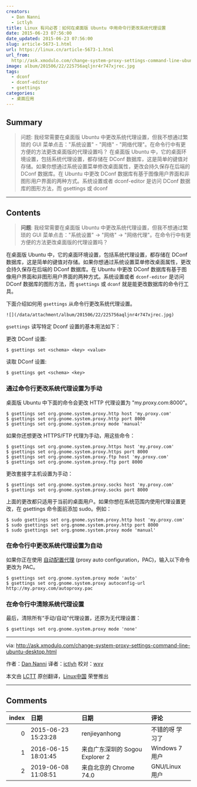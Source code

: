 ```yaml
---
creators:
  - Dan Nanni
  - ictlyh
title: Linux 有问必答：如何在桌面版 Ubuntu 中用命令行更改系统代理设置
date: 2015-06-23 07:56:00
date_updated: 2015-06-23 07:56:00
slug: article-5673-1.html
url: https://linux.cn/article-5673-1.html
url_from: 
  http://ask.xmodulo.com/change-system-proxy-settings-command-line-ubuntu-desktop.html
image: album/201506/22/225756aqljnr4r747xjrec.jpg
tags:
  - dconf
  - dconf-editor
  - gsettings
categories:
  - 桌面应用
---
```


## Summary

> 问题: 我经常需要在桌面版 Ubuntu 中更改系统代理设置，但我不想通过繁琐的 GUI 菜单点击：&quot;系统设置&quot; - &quot;网络&quot; - &quot;网络代理&quot;。在命令行中有更方便的方法更改桌面版的代理设置吗？  在桌面版 Ubuntu 中，它的桌面环境设置，包括系统代理设置，都存储在 DConf 数据库，这是简单的键值对存储。如果你想通过系统设置菜单修改桌面属性，更改会持久保存在后端的 DConf 数据库。在 Ubuntu 中更改 DConf 数据库有基于图像用户界面和非图形用户界面的两种方式。系统设置或者 dconf-editor 是访问 DConf 数据库的图形方法，而 gsettings 或 dconf

***

<!-- more -->

## Contents

> 
> **问题**: 我经常需要在桌面版 Ubuntu 中更改系统代理设置，但我不想通过繁琐的 GUI 菜单点击："系统设置" -> "网络" -> "网络代理"。在命令行中有更方便的方法更改桌面版的代理设置吗？
> 
> 
> 

在桌面版 Ubuntu 中，它的桌面环境设置，包括系统代理设置，都存储在 DConf 数据库，这是简单的键值对存储。如果你想通过系统设置菜单修改桌面属性，更改会持久保存在后端的 DConf 数据库。在 Ubuntu 中更改 DConf 数据库有基于图像用户界面和非图形用户界面的两种方式。系统设置或者 `dconf-editor` 是访问 DConf 数据库的图形方法，而 `gsettings` 或 `dconf` 就是能更改数据库的命令行工具。

下面介绍如何用 `gsettings` 从命令行更改系统代理设置。

`![](/data/attachment/album/201506/22/225756aqljnr4r747xjrec.jpg)`

`gsettings` 读写特定 Dconf 设置的基本用法如下：

更改 DConf 设置:

```shell
$ gsettings set <schema> <key> <value> 
```

读取 DConf 设置:

```shell
$ gsettings get <schema> <key> 
```

### 通过命令行更改系统代理设置为手动

桌面版 Ubuntu 中下面的命令会更改 HTTP 代理设置为 "my.proxy.com:8000"。

```shell
$ gsettings set org.gnome.system.proxy.http host 'my.proxy.com'
$ gsettings set org.gnome.system.proxy.http port 8000
$ gsettings set org.gnome.system.proxy mode 'manual' 
```

如果你还想更改 HTTPS/FTP 代理为手动，用这些命令：

```shell
$ gsettings set org.gnome.system.proxy.https host 'my.proxy.com'
$ gsettings set org.gnome.system.proxy.https port 8000
$ gsettings set org.gnome.system.proxy.ftp host 'my.proxy.com'
$ gsettings set org.gnome.system.proxy.ftp port 8000 
```

更改套接字主机设置为手动：

```shell
$ gsettings set org.gnome.system.proxy.socks host 'my.proxy.com'
$ gsettings set org.gnome.system.proxy.socks port 8000 
```

上面的更改都只适用于当前的桌面用户。如果你想在系统范围内使用代理设置更改，在 gsettings 命令面前添加 sudo。例如：

```shell
$ sudo gsettings set org.gnome.system.proxy.http host 'my.proxy.com'
$ sudo gsettings set org.gnome.system.proxy.http port 8000
$ sudo gsettings set org.gnome.system.proxy mode 'manual' 
```

### 在命令行中更改系统代理设置为自动

如果你正在使用 [自动配置代理](http://xmodulo.com/how-to-set-up-proxy-auto-config-on-ubuntu-desktop.html) (proxy auto configuration，PAC)，输入以下命令更改为 PAC。

```shell
$ gsettings set org.gnome.system.proxy mode 'auto'
$ gsettings set org.gnome.system.proxy autoconfig-url http://my.proxy.com/autoproxy.pac
```

### 在命令行中清除系统代理设置

最后，清除所有“手动/自动”代理设置，还原为无代理设置：

```shell
$ gsettings set org.gnome.system.proxy mode 'none' 
```

---

via: <http://ask.xmodulo.com/change-system-proxy-settings-command-line-ubuntu-desktop.html>

作者：[Dan Nanni](http://ask.xmodulo.com/author/nanni) 译者：[ictlyh](https://github.com/ictlyh) 校对：[wxy](https://github.com/wxy)

本文由 [LCTT](https://github.com/LCTT/TranslateProject) 原创翻译，[Linux中国](https://linux.cn/) 荣誉推出

***

## Comments

|   index | 日期                | 日期                                           | 评论                                                                                                                                                                                                                                |
|--------:|:--------------------|:-----------------------------------------------|:------------------------------------------------------------------------------------------------------------------------------------------------------------------------------------------------------------------------------------|
|       0 | 2015-06-23 15:23:28 | renjieyanhong                                  | 不错的呀 学习了                                                                                                                                                                                                                     |
|       1 | 2016-06-15 18:01:45 | 来自广东深圳的 Sogou Explorer 2|Windows 7 用户 | Thanks , 正好用上，谢谢                                                                                                                                                                                                             |
|       2 | 2019-06-08 11:08:51 | 来自北京的 Chrome 74.0|GNU/Linux 用户          | 可以用，用来设置alias或者快捷键更改proxy很方便。但是再使用中遇到一点小问题，因为自己在用户目录下装了anaconda，里面包含了gsettings，与系统自带的gsettings命令冲突，因此需要用which查看两个命令的各自路径，使用的时候用绝对路径区分。 |
